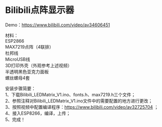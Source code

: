 # Bilibili点阵显示器
Demo：https://www.bilibili.com/video/av34606451  
  
材料：  
ESP2866  
MAX7219点阵（4联排）  
杜邦线  
MicroUSB线  
3D打印外壳（外观参考上述视频）  
半透明黑色亚克力面板  
螺丝螺母4套  
  
安装步骤简要：  
1、下载Bilibili_LEDMatrix_V1.ino、fonts.h、max7219.h三个文件；  
2、参照注释对Bilibili_LEDMatrix_V1.ino文件中的需要配置的地方进行更改；  
3、按照视频中配置编译程序：https://www.bilibili.com/video/av32725704  ；  
4、接入ESP8266，编译，上传；  
5、完成！  
